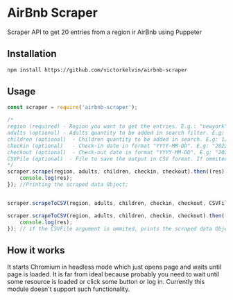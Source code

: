 # AirBnb Scraper
Scraper API to get 20 entries from a region ir AirBnb using Puppeter


## Installation
```sh
npm install https://github.com/victorkelvin/airbnb-scraper
```

## Usage
```javascript
const scraper = require('airbnb-scraper');

/*
region (required) - Region you want to get the entries. E.g.: "newyork"
adults (optional) - Adults quantity to be added in search filter. E.g: 2;
children (optional)  - Children quantity to be added in search. E.g: 1;
checkin (optional)   - Check-in date in format "YYYY-MM-DD". E.g: "2022-12-20";
checkout (optional)  - Check-out date in format "YYYY-MM-DD". E.g: "2022-12-25";
CSVFile (optional)  - File to save the output in CSV format. If ommited, the return will be a String; 
*/
scraper.scrape(region, adults, children, checkin, checkout).then((res) => {
    console.log(res);
}); //Printing the scraped data Object;


scraper.scrapeToCSV(region, adults, children, checkin, checkout, CSVFile); //Saves the scraped data Object to file in CSV format;

scraper.scrapeToCSV(region, adults, children, checkin, checkout).then((res) => {
    console.log(res);
}); // if the CSVFile argument is ommited, prints the scraped data Object in CSV Format
```

## How it works
It starts Chromium in headless mode which just opens page and waits until page is loaded.
It is far from ideal because probably you need to wait until some resource is loaded or click some button or log in. Currently this module doesn't support such functionality.